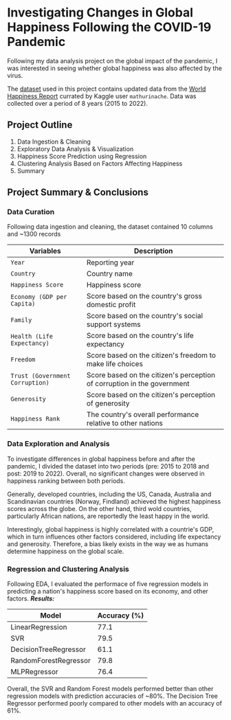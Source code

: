 # Investigating Changes in Global Happiness Following the COVID-19 Pandemic

Following my data analysis project on the global impact of the pandemic, I was interested in seeing whether global happiness was also affected by the virus.

The [dataset](https://www.kaggle.com/code/htester/exploratory-data-analysis/data) used in this project contains updated data from the [World Happiness Report](https://worldhappiness.report/) currated by Kaggle user `mathurinache`. Data was collected over a period of 8 years (2015 to 2022).

## Project Outline
<ol>
  <li>Data Ingestion & Cleaning</li>
  <li>Exploratory Data Analysis & Visualization</li>
  <li>Happiness Score Prediction using Regression</li>
  <li>Clustering Analysis Based on Factors Affecting Happiness</li>
  <li>Summary</li>
</ol>

## Project Summary & Conclusions

### Data Curation
Following data ingestion and cleaning, the dataset contained 10 columns and ~1300 records

|Variables|Description|
|---------|-----------|
|`Year`|Reporting year|
|`Country`|Country name|
|`Happiness Score`|Happiness score|
|`Economy (GDP per Capita)`|Score based on the country's gross domestic profit|
|`Family`|Score based on the country's social support systems|
|`Health (Life Expectancy) `|Score based on the country's life expectancy|
|`Freedom`|Score based on the citizen's freedom to make life choices|
|`Trust (Government Corruption)`|Score based on the citizen's perception of corruption in the government|
|`Generosity`|Score based on the citizen's perception of generosity|
|`Happiness Rank`|The country's overall performance relative to other nations|

### Data Exploration and Analysis
To investigate differences in global happiness before and after the pandemic, I divided the dataset into two periods (pre: 2015 to 2018 and post: 2019 to 2022). Overall, no significant changes were observed in happiness ranking between both periods. 


Generally, developed countries, including the US, Canada, Australia and Scandinavian countries (Norway, Findland) achieved the highest happiness scores across the globe. On the other hand, third wold countries, particularly African nations, are reportedly the least happy in the world. 


Interestingly, global happiness is highly correlated with a countrie's GDP, which in turn influences other factors considered, including life expectancy and generosity. Therefore, a bias likely exists in the way we as humans determine happiness on the global scale.

### Regression and Clustering Analysis
Following EDA, I evaluated the performace of five regression models in predicting a nation's happiness score based on its economy, and other factors. ___Results:___

|Model|Accuracy (%)|
|-----|--------|
|LinearRegression|77.1|
|SVR|79.5|
|DecisionTreeRegressor|61.1|
|RandomForestRegressor|79.8|
|MLPRegressor|76.4|

Overall, the SVR and Random Forest models performed better than other regression models with prediction accuracies of ~80%. The Decision Tree Regressor performed poorly compared to other models with an accuracy of 61%.


